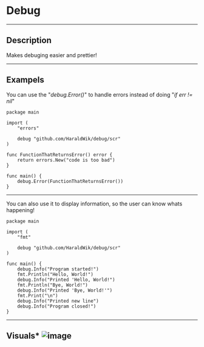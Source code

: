 # Debug
---
**Description**
---
Makes debuging easier and prettier!

---
**Exampels**
---
You can use the "_debug.Error()_" to handle errors instead of doing "_if err != nil_"
```golang
package main

import (
	"errors"

	debug "github.com/HaraldWik/debug/scr"
)

func FunctionThatReturnsError() error {
	return errors.New("code is too bad")
}

func main() {
	debug.Error(FunctionThatReturnsError())
}
```
---
You can also use it to display information, so the user can know whats happening!
```golang
package main

import (
	"fmt"

	debug "github.com/HaraldWik/debug/scr"
)

func main() {
	debug.Info("Program started!")
	fmt.Println("Hello, World!")
	debug.Info("Printed 'Hello, World!")
	fmt.Println("Bye, World!")
	debug.Info("Printed 'Bye, World!'")
	fmt.Print("\n")
	debug.Info("Printed new line")
	debug.Info("Program closed!")
}
```
---
**Visuals***
![image](https://github.com/HaraldWik/debug/assets/167028112/68819d10-19be-4659-a55e-df4b74c4ba91)
---
